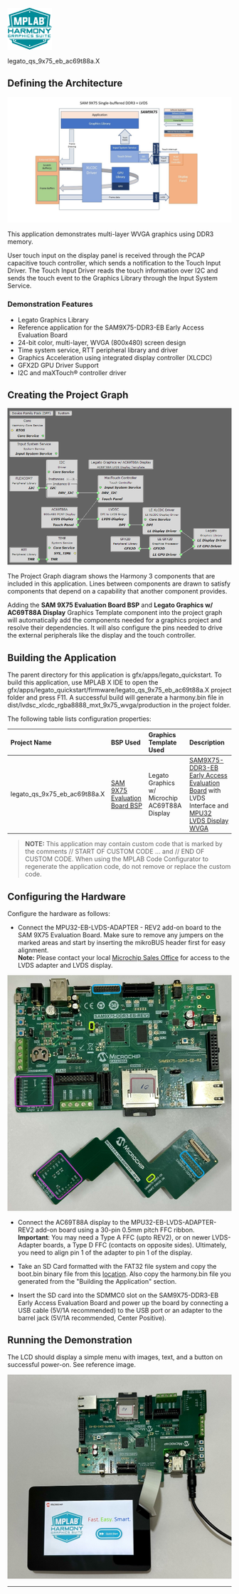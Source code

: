 
![](../../../../images/mhgs.png)

legato_qs_9x75_eb_ac69t88a.X

Defining the Architecture
-------------------------

![](../../../../images/legato_sam9x60_single_buffer_arch.png)

This application demonstrates multi-layer WVGA graphics using DDR3 memory.

User touch input on the display panel is received through the PCAP capacitive touch controller, which sends a notification to the Touch Input Driver. The Touch Input Driver reads the touch information over I2C and sends the touch event to the Graphics Library through the Input System Service.

### Demonstration Features

-   Legato Graphics Library
-   Reference application for the SAM9X75-DDR3-EB Early Access Evaluation Board
-   24-bit color, multi-layer, WVGA (800x480) screen design
-   Time system service, RTT peripheral library and driver
-   Graphics Acceleration using integrated display controller (XLCDC)
-   GFX2D GPU Driver Support
-   I2C and maXTouch® controller driver

Creating the Project Graph
--------------------------

![](../../../../images/sam_9x75_eb_project_graph.png)

The Project Graph diagram shows the Harmony 3 components that are included in this application. Lines between components are drawn to satisfy components that depend on a capability that another component provides.

Adding the **SAM 9X75 Evaluation Board BSP** and **Legato Graphics w/ AC69T88A Display** Graphics Template component into the project graph will automatically add the components needed for a graphics project and resolve their dependencies. It will also configure the pins needed to drive the external peripherals like the display and the touch controller.

Building the Application
------------------------

The parent directory for this application is gfx/apps/legato\_quickstart. To build this application, use MPLAB X IDE to open the gfx/apps/legato\_quickstart/firmware/legato\_qs\_9x75\_eb\_ac69t88a.X project folder and press F11.
A successful build will generate a harmony.bin file in dist/lvdsc_xlcdc_rgba8888_mxt_9x75_wvga/production in the project folder.

The following table lists configuration properties:

|Project Name|BSP Used|Graphics Template Used|Description|
|:-----------|:-------|:---------------------|:----------|
|legato\_qs\_9x75\_eb\_ac69t88a.X|[SAM 9X75 Evaluation Board BSP](https://www.microchip.com/en-us/development-tool/EA14J50A) |Legato Graphics w/ Microchip AC69T88A Display|[SAM9X75-DDR3-EB Early Access Evaluation Board](https://www.microchip.com/en-us/development-tool/EA14J50A) with LVDS Interface and [MPU32 LVDS Display WVGA](https://www.microchip.com/)|

> **NOTE:** This application may contain custom code that is marked by the comments // START OF CUSTOM CODE ... and // END OF CUSTOM CODE. When using the MPLAB Code Configurator to regenerate the application code, do not remove or replace the custom code.


Configuring the Hardware
------------------------

Configure the hardware as follows:
-   Connect the MPU32-EB-LVDS-ADAPTER - REV2 add-on board to the SAM 9X75 Evaluation Board. Make sure to remove any jumpers on the marked areas and start by inserting the mikroBUS header first for easy alignment. <br/>**Note:** Please contact your local [Microchip Sales Office](https://www.microchip.com/en-us/about/global-sales-and-distribution) for access to the LVDS adapter and LVDS display.

![](../../../../images/sam_9x75_eb.png)


-   Connect the AC69T88A display to the MPU32-EB-LVDS-ADAPTER-REV2 add-on board using a 30-pin 0.5mm pitch FFC ribbon. <br/> **Important**: You may need a Type A FFC (upto REV2), or on newer LVDS-Adapter boards, a Type D FFC (contacts on opposite sides). Ultimately, you need to align pin 1 of the adapter to pin 1 of the display.

-	Take an SD Card formatted with the FAT32 file system and copy the boot.bin binary file from this [location](./binaries/boot.bin). Also copy the harmony.bin file you generated from the "Building the Application" section.

-   Insert the SD card into the SDMMC0 slot on the SAM9X75-DDR3-EB Early Access Evaluation Board and power up the board by connecting a USB cable (5V/1A recommended) to the USB port or an adapter to the barrel jack (5V/1A recommended, Center Positive).

Running the Demonstration
-------------------------
The LCD should display a simple menu with images, text, and a button on successful power-on. See reference image.

![](../../../../images/sam_9x75_eb_qs.png)

* * * * *
